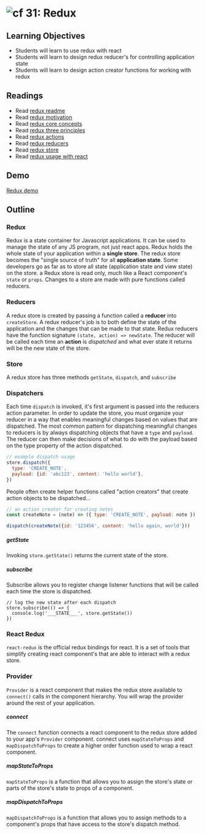 ![cf](http://i.imgur.com/7v5ASc8.png) 31: Redux
===

## Learning Objectives
* Students will learn to use redux with react
* Students will learn to design redux reducer's for controlling application state
* Students will learn to design action creator functions for working with redux

## Readings
* Read [redux readme](http://redux.js.org/)
* Read [redux motivation](http://redux.js.org/docs/introduction/Motivation.html)
* Read [redux core concepts](http://redux.js.org/docs/introduction/CoreConcepts.html)
* Read [redux three principles](http://redux.js.org/docs/introduction/ThreePrinciples.html)
* Read [redux actions](http://redux.js.org/docs/basics/Actions.html)
* Read [redux reducers](http://redux.js.org/docs/basics/Reducers.html)
* Read [redux store](http://redux.js.org/docs/basics/Store.html)
* Read [redux usage with react](http://redux.js.org/docs/basics/UsageWithReact.html)

## Demo
[Redux demo](https://github.com/codefellows-seattle-javascript-401n5/31-redux-demo)
## Outline

### Redux
Redux is a state container for Javascript applications. It can be used to manage the state of any JS program, not just react apps. Redux holds the whole state of your application within a **single store**. The redux store becomes the "single source of truth" for all **application state**. Some developers go as far as to store all state (application state and view state) on the store. a Redux store is read only, much like a React component's `state` or `props`. Changes to a store are made with pure functions called reducers.

### Reducers
A redux store is created by passing a function called a **reducer** into `createStore`. A redux reducer's job is to both define the state of the application and the changes that can be made to that state. Redux reducers have the function signature `(state, action) => newState`. The reducer will be called each time an **action** is _dispatched_ and what ever state it returns will be the new state of the store.

### Store
A redux store has three methods `getState`, `dispatch`, and `subscribe`

### Dispatchers
Each time `dispatch` is invoked, it's first argument is passed into the reducers action parameter. In order to update the store, you must organize your reducer in a way that enables meaningful changes based on values that are dispatched. The most common pattern for dispatching meaningful changes to reducers is by always dispatching objects that have a `type` and `payload`. The reducer can then make decisions of what to do with the payload based on the type property of the action dispatched.  

``` javascript
// example dispatch usage
store.dispatch({
  type: 'CREATE_NOTE',
  payload: {id: 'abc123', content: 'hello world'},
})
```
People often create helper functions called "action creators" that create action objects to be dispatched...  
``` javascript
// an action creator for creating notes
const createNote = (note) => ({ type: 'CREATE_NOTE', payload: note })

dispatch(createNote({id: '123456', content: 'hello again, world'}))
```

##### getState
Invoking `store.getState()` returns the current state of the store.

##### subscribe
Subscribe allows you to register change listener functions that will be called each time the store is dispatched.
```
// log the new state after each dispatch
store.subscribe(() => {
  console.log('___STATE___', store.getState())
})
```

### React Redux
`react-redux` is the official redux bindings for react. It is a set of tools that simplify creating react component's that are able to interact with a redux store.

### Provider
`Provider` is a react component that makes the redux store available to `connect()` calls in the component hierarchy. You will wrap the provider around the rest of your application.

##### connect
The `connect` function connects a react component to the redux store added to your app's `Provider` component. connect uses `mapStateToProps` and `mapDispatchToProps` to create a higher order function used to wrap a react component.

##### mapStateToProps
`mapStateToProps` is a function that allows you to assign the store's state or parts of the store's state to props of a component.

##### mapDispatchToProps
`mapDispatchToProps` is a function that allows you to assign methods to a component's props that have access to the store's dispatch method.
